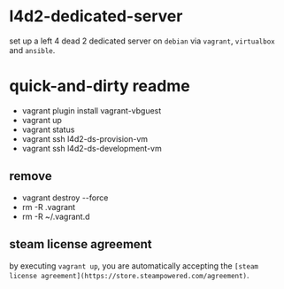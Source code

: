 # l4d2-dedicated-server
set up a left 4 dead 2 dedicated server on `debian` via `vagrant`, `virtualbox` and `ansible`.

# quick-and-dirty readme
- vagrant plugin install vagrant-vbguest
- vagrant up
- vagrant status
- vagrant ssh l4d2-ds-provision-vm
- vagrant ssh l4d2-ds-development-vm

## remove
- vagrant destroy --force
- rm -R .vagrant
- rm -R ~/.vagrant.d

## steam license agreement
by executing `vagrant up`, you are automatically accepting the `[steam license agreement](https://store.steampowered.com/agreement)`.

